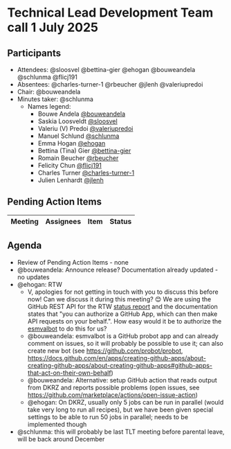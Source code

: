 # Technical Lead Development Team call 1 July 2025

## Participants
- Attendees: @sloosvel @bettina-gier @ehogan @bouweandela @schlunma @flicj191
- Absentees: @charles-turner-1 @rbeucher @jlenh @valeriupredoi
- Chair: @bouweandela
- Minutes taker: @schlunma
  - Names legend:
    - Bouwe Andela [@bouweandela](https://github.com/bouweandela)
    - Saskia Loosveldt [@sloosvel](https://github.com/sloosvel)
    - Valeriu (V) Predoi [@valeriupredoi](https://github.com/valeriupredoi)
    - Manuel Schlund [@schlunma](https://github.com/schlunma)
    - Emma Hogan [@ehogan](https://github.com/ehogan)
    - Bettina (Tina) Gier [@bettina-gier](https://github.com/bettina-gier)
    - Romain Beucher [@rbeucher](https://github.com/rbeucher)
    - Felicity Chun [@flicj191](https://github.com/flicj191)
    - Charles Turner [@charles-turner-1](https://github.com/charles-turner-1)
    - Julien Lenhardt [@jlenh](https://github.com/jlenh)

## Pending Action Items
| Meeting | Assignees | Item | Status |
|-|-|-|-|

## Agenda
- Review of Pending Action Items - none
- @bouweandela: Announce release? Documentation already updated - no updates
- @ehogan: RTW
    - V, apologies for not getting in touch with you to discuss this before now! Can we discuss it during this meeting? :blush: We are using the GitHub REST API for the RTW [status report](https://esmvaltool.dkrz.de/shared/esmvaltool/rtw/status_report.html) and the documentation states that "you can authorize a GitHub App, which can then make API requests on your behalf.". How easy would it be to authorize the [esmvalbot](https://github.com/apps/esmvalbot) to do this for us?
    - @bouweandela: esmvalbot is a GitHub probot app and can already comment on issues, so it will probably be possible to use it; can also create new bot (see https://github.com/probot/probot, https://docs.github.com/en/apps/creating-github-apps/about-creating-github-apps/about-creating-github-apps#github-apps-that-act-on-their-own-behalf)
    - @bouweandela: Alternative: setup GitHub action that reads output from DKRZ and reports possible problems (open issues, see https://github.com/marketplace/actions/open-issue-action)
    - @ehogan: On DKRZ, usually only 5 jobs can be run in parallel (would take very long to run all recipes), but we have been given special settings to be able to run 50 jobs in parallel; needs to be implemented though
- @schlunma: this will probably be last TLT meeting before parental leave, will be back around December
